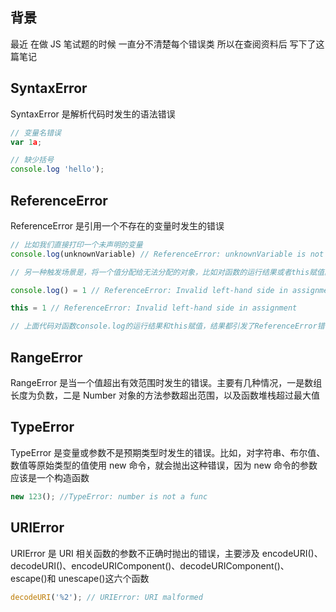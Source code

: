 ## 背景

最近 在做 JS 笔试题的时候 一直分不清楚每个错误类 所以在查阅资料后 写下了这篇笔记

## SyntaxError

SyntaxError 是解析代码时发生的语法错误

```js
// 变量名错误
var 1a;

// 缺少括号
console.log 'hello');
```

## ReferenceError

ReferenceError 是引用一个不存在的变量时发生的错误

```js
// 比如我们直接打印一个未声明的变量
console.log(unknownVariable) // ReferenceError: unknownVariable is not defined

// 另一种触发场景是，将一个值分配给无法分配的对象，比如对函数的运行结果或者this赋值。

console.log() = 1 // ReferenceError: Invalid left-hand side in assignment

this = 1 // ReferenceError: Invalid left-hand side in assignment

// 上面代码对函数console.log的运行结果和this赋值，结果都引发了ReferenceError错误
```

## RangeError

RangeError 是当一个值超出有效范围时发生的错误。主要有几种情况，一是数组长度为负数，二是 Number 对象的方法参数超出范围，以及函数堆栈超过最大值

## TypeError

TypeError 是变量或参数不是预期类型时发生的错误。比如，对字符串、布尔值、数值等原始类型的值使用 new 命令，就会抛出这种错误，因为 new 命令的参数应该是一个构造函数

```js
new 123(); //TypeError: number is not a func
```

## URIError

URIError 是 URI 相关函数的参数不正确时抛出的错误，主要涉及 encodeURI()、decodeURI()、encodeURIComponent()、decodeURIComponent()、escape()和 unescape()这六个函数

```js
decodeURI('%2'); // URIError: URI malformed
```
